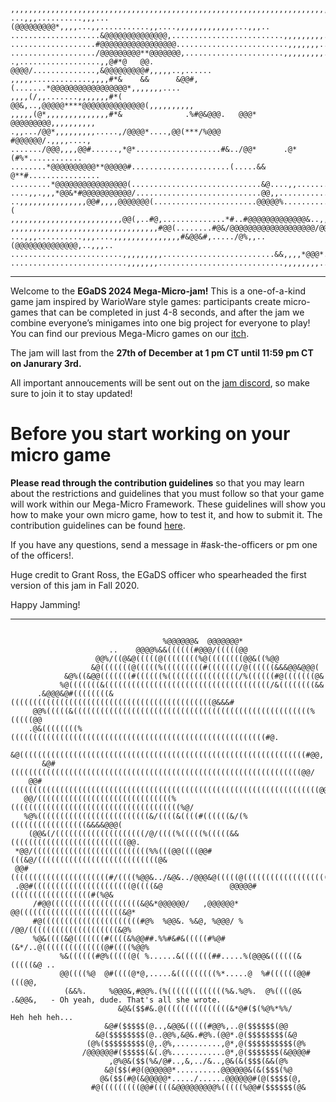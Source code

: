 ```
,,,,,,,,,,,,,,,,,,,,,,,,,,,,,,,,,,,,,,,,,,,,,,,,,,,,,,,,,,,,,,,,,,,,,,,,,,,,,,,,
...,,,..........,,,...(@@@@@@@@@*,,,,...,,...........,,....,,,,,,,,,,,,,...,,,..
....................&@@@@@@@@@@@@@@,.........................,,,,,,,,,..........
...................#@@@@@@@@@@@@@@@@@.........................,,,,,,,...........
.................../@@@@@@@@@**@@@@@@@,......................,,,,,,,,,..........
.,..................,,@#*@   @@.   @@@@/..............,&@@@@@@@@@#,,,,,..,......
,,,,,.............,,,,#*&    &&      &@@#,(.......*@@@@@@@@@@@@@@@@@*,,,,,,,....
,,,,(/,,.......,,,,,,,#*(              @@&,..,@@@@@****@@@@@@@@@@@@@@(,,,,,,,,,,
,,,,,(@*,,,,,,,,,,,,,,#*&              .%#@&@@@.   @@@*      @@@@@@@@@,,,,,,,,,,
.,,.../@@*,,,,,,,,,.....,/@@@@*....,@@(***/%@@@               #@@@@@@/.,,,,....,
......./@@@,,,,@@#......,*@*...................#&../@@*      .@*(#%*............
........*@@@@@@@@@@**@@@@@#......................(.....&&   @**#................
.........*@@@@@@@@@@@@@@@@(.............................&@....,,................
....,,.,,,*@@&*#@@@@@@@@@@@/............................@@,,................,..,
..,,,,,,,,,,,,,,,@@#,,,,@@@@@@@(.......................@@@@@%.............,,,,,(
,,,,,,,,,,,,,,,,,,,,,,,,,@@(,..#@,..............*#..#@@@@@@@@@@@@@&..,,,,*&@@(,,
,,,,,,,,,,,,,,,,,,,,,,,,,,,,,,,,,#@@(........#@&/@@@@@@@@@@@@@@@@@@@/@@@@@%,,,,,
...,,,..........,,,....,,,,,,,,,,,,,,,#&@@&#,...../@%,,..(@@@@@@@@@@@@@@,..,,,..
.........................,,,,,,,,,.........................&&,,,,*@@@*..........
..........................,,,,,,,............................,,,,,,,,...........
```
--------------------------------------------------------------------------------


Welcome to the **EGaDS 2024 Mega-Micro-jam!** This is a one-of-a-kind game jam inspired by WarioWare style games: participants create micro-games that can be completed in just 4-8 seconds, and after the jam we combine everyone’s minigames into one big project for everyone to play! You can find our previous Mega-Micro games on our [itch](https://egads-austin.itch.io/).

The jam will last from the **27th of December at 1 pm CT until 11:59 pm CT on Janurary 3rd.**

All important annoucements will be sent out on the [jam discord](https://discord.gg/HNRuvRyYKu), so make sure to join it to stay updated!

# Before you start working on your micro game
**Please read through the contribution guidelines** so that you may learn about the restrictions and guidelines that you must follow so that your game will work within our Mega-Micro Framework. These guidelines will show you how to make your own micro game, how to test it, and how to submit it. The contribution guidelines can be found [here](https://docs.google.com/document/d/1O_G9W1VFuIIQCVbaSsqjmVqkogRLUryroKQ1Rqce4Ws/edit?tab=t.0).

If you have any questions, send a message in #ask-the-officers or pm one of the officers!.

Huge credit to Grant Ross, the EGaDS officer who spearheaded the first version of this jam in Fall 2020.

Happy Jamming!


--------------------------------------------------------------------------------
```
                                                                                 
                                  %@@@@@@&  @@@@@@@*                            
                      ..    @@@@%&&((((((#@@@/(((((@@                           
                   @@%/((@&@(((((@((((((((%@((((((((@@&((%@@                    
                  &@(((((((@(((((%(((((((((#(((((((/@((((((&&&@@&@@@(           
            &@%((&@@(((((((#((((((%((((((((((((((((/%((((((#@(((((((@&          
           %@(((((((&(((((((((((((((((((((((((((((((((((((/&((((((((&&          
      .&@@@&@#((((((((&(((((((((((((((((((((((((((((((((((((((((((((@&&&#       
     @@%(((((&(((((((((((((((((((((((((((((((((((((((((((((((((((((%(((((@@     
    .@&((((((((%(((((((((((((((((((((((((((((((((((((((((((((((((((((((((#@.    
     &@((((((((((((((((((((((((((((((((((((((((((((((((((((((((((((((((#@@,     
       &@#(((((((((((((((((((((((((((((((((((((((((((((((((((((((((((((((((@@/  
    @@#(((((((((((((((((((((((((((((((((((((((((((((((((((((((((((((((((((((@@  
   @@/((((((((((((((((((((((((((((((%((((((((((((((((((((((((((((((((((((((%@/  
   %@%(((((((((((((((((((((((((&/((((&((((#((((((&/(%(((((((((((((((((&&&&@@@(  
    (@@&(/((((((((((((((((((((/@/((((%(((((%(((((&&((((((((((((((((((((((((((@@.
 *@@/((((((((((((((((((((((((((%%(((@@((((@@#(((&@/(((((((((((((((((((((((((((@&
 @@#((((((((((((((((((((((#/((((%@@&../&@&../@@@&@(((((@(((((((((((((((((((((@@ 
 .@@#((((((((((((((((((((((@((((&@               @@@@@#((((((((((((((((((#(%@&  
     /#@@((((((((((((((((((((&@&*@@@@@@/   ,@@@@@@* @@(((((((((((((((((((((((&@*
     #@((((((((((((((((((((((#@%  %@@&. %&@, %@@@/ % /@@/((((((((((((((((((((&@%
     %@&((((&@(((((((#((((&%@@##.%%#&#&(((((#%@#(&*/..@((((((((((((((@#((((%@@% 
           %&((((((#@%(((((@( %......&(((((((##.....%(@@@&((((((&(((((&@ ..     
           @@((((%@  @#((((@*@,.....&(((((((((%*.....@  %#((((((@@#(((@@,       
            (&&%.     %@@@&,#@@%.(%(((((((((((((%&.%@%.  @%((((@& .&@@&,   - Oh yeah, dude. That's all she wrote. 
                        &@&($$#&.@(((((((((((((((&*@#($(%@%*%%/                 Heh heh heh...
                     &@#($$$$$(@..,&@@&(((((#@@%,..@($$$$$$(@@                  
                   &@($$$$$$$$(@..@@%,&@&.#@%.(@@*.@($$$$$$$$(&@                
                 (@%($$$$$$$$$(@,.@%,..........,@*,@($$$$$$$$$$(@%              
                /@@@@@@#($$$$$(&(.@%............@*,@($$$$$$$(&@@@@#             
                      ,@%@&($$(%&/@#..,&,../&..,@&(&($$$(&&(@%                  
                     &@($$(#@(@@@@@@*..........@@@@@@&(&($$$(%@                 
                    @&($$(#@(&@@@@@*...../......@@@@@@#(@($$$$(@,               
                  #@(((((((((@@#((((&@@@@@@@@@%(((((%@@#($$$$$$(@&              
                  
```
